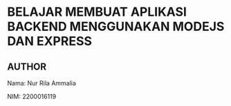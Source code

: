 # BELAJAR MEMBUAT APLIKASI BACKEND MENGGUNAKAN MODEJS DAN EXPRESS

## AUTHOR

Nama: Nur Rila Ammalia

NIM:
2200016119

